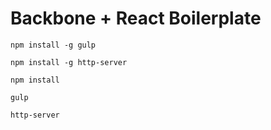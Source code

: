# Backbone + React Boilerplate

`npm install -g gulp`

`npm install -g http-server`

`npm install`

`gulp`

`http-server`
